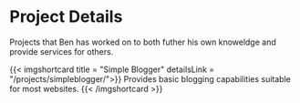 # Project Details

Projects that Ben has worked on to both futher his own knoweldge and provide services for others.  

{{< imgshortcard title = "Simple Blogger" detailsLink = "/projects/simpleblogger/">}}
  Provides basic blogging capabilities suitable for most websites.
{{< /imgshortcard >}}